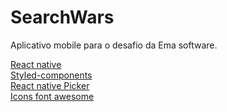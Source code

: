 # SearchWars
Aplicativo mobile para o desafio da Ema software.

<a href="https://reactnative.dev/">React native</a><br>
<a href="https://styled-components.com/docs/basics">Styled-components</a><br>
<a href="https://github.com/react-native-picker/picker">React native Picker</a><br>
<a href="https://github.com/oblador/react-native-vector-icons">Icons font awesome</a><br>



